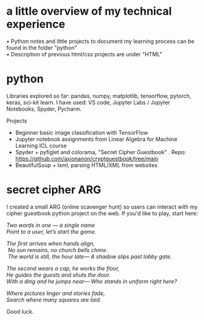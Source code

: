 # a little overview of my technical experience

• Python notes and little projects to document my learning process can be found in the folder "python" <br>
• Description of previous html/css projects are under "HTML" <br>

# python
Libraries explored so far: pandas, numpy, matplotlib, tensorflow, pytorch, keras, sci-kit learn.
I have used: VS code, Jupyter Labs / Jupyter Notebooks, Spyder, Pycharm.

Projects
- Beginner basic image classification with TensorFlow
- Jupyter notebook assignments from Linear Algebra for Machine Learning ICL course
- Spyder + pyfiglet and colorama, "Secret Cipher Guestbook" . Repo: https://github.com/axionanon/cryptguestbook/tree/main
- BeautifulSoup + lxml, parsing HTML/XML from websites
  
# secret cipher ARG
I created a small ARG (online scavenger hunt) so users can interact with my cipher guestbook python project on the web.
If you'd like to play, start here:

<i>Two words in one — a single name<br>
Point to a user, let’s start the game.<br>

The first arrives when hands align,<br>
 No sun remains, no church bells chime.<br>
 The world is still, the hour late— A shadow slips past lobby gate.<br>

The second wears a cap, he works the floor, <br>
He guides the guests and shuts the door. <br>
With a ding and he jumps near— Who stands in uniform right here?<br>

Where pictures linger and stories fade,<br>
Search where many squares are laid.<br> </i>

Good luck. 

